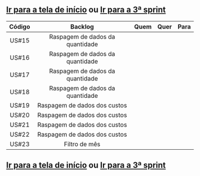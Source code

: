 
## [Ir para a tela de início](./../../README.md) ou [Ir para a 3ª sprint](./README_sprint.md)

| Código |              Backlog             |     Quem      |                                                                 Quer                                                                 |                       Para                        |
| :----: | :------------------------------: | :-----------: | :----------------------------------------------------------------------------------------------------------------------------------: | :-----------------------------------------------: |
| US#15  | Raspagem de dados da quantidade  |               |                                                                                                                                      |                                                   |
| US#16  | Raspagem de dados da quantidade  |               |                                                                                                                                      |                                                   |
| US#17  | Raspagem de dados da quantidade  |               |                                                                                                                                      |                                                   |
| US#18  | Raspagem de dados da quantidade  |               |                                                                                                                                      |                                                   |
| US#19  | Raspagem de dados dos custos     |               |                                                                                                                                      |                                                   |
| US#20  | Raspagem de dados dos custos     |               |                                                                                                                                      |                                                   |
| US#21  | Raspagem de dados dos custos     |               |                                                                                                                                      |                                                   |
| US#22  | Raspagem de dados dos custos     |               |                                                                                                                                      |                                                   |
| US#23  | Filtro de mês                    |               |                                                                                                                                      |                                                   |

## [Ir para a tela de início](./../../README.md) ou [Ir para a 3ª sprint](./README_sprint.md)